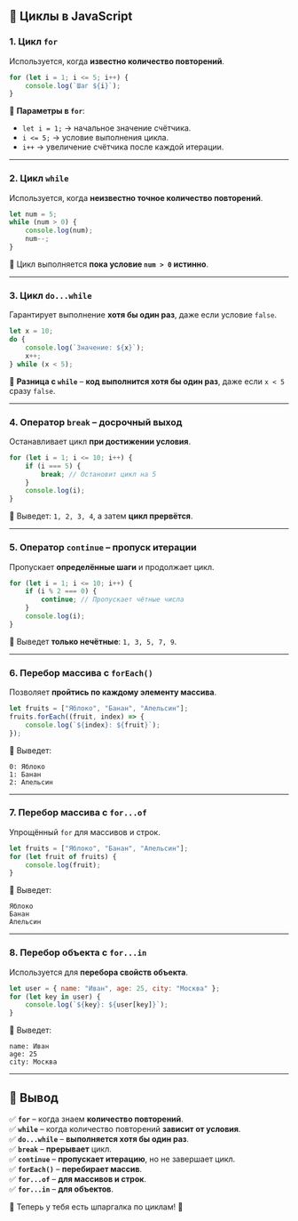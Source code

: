 ## 📌 Циклы в JavaScript

### **1. Цикл `for`**  
Используется, когда **известно количество повторений**.

```js
for (let i = 1; i <= 5; i++) {
    console.log(`Шаг ${i}`);
}
```
🔹 **Параметры в `for`**:
- `let i = 1;` → начальное значение счётчика.
- `i <= 5;` → условие выполнения цикла.
- `i++` → увеличение счётчика после каждой итерации.

---

### **2. Цикл `while`**  
Используется, когда **неизвестно точное количество повторений**.

```js
let num = 5;
while (num > 0) {
    console.log(num);
    num--;
}
```
📌 Цикл выполняется **пока условие `num > 0` истинно**.

---

### **3. Цикл `do...while`**  
Гарантирует выполнение **хотя бы один раз**, даже если условие `false`.

```js
let x = 10;
do {
    console.log(`Значение: ${x}`);
    x++;
} while (x < 5);
```
📌 **Разница с `while`** – **код выполнится хотя бы один раз**, даже если `x < 5` сразу `false`.

---

### **4. Оператор `break` – досрочный выход**  
Останавливает цикл **при достижении условия**.

```js
for (let i = 1; i <= 10; i++) {
    if (i === 5) {
        break; // Остановит цикл на 5
    }
    console.log(i);
}
```
🔹 Выведет: `1, 2, 3, 4`, а затем **цикл прервётся**.

---

### **5. Оператор `continue` – пропуск итерации**  
Пропускает **определённые шаги** и продолжает цикл.

```js
for (let i = 1; i <= 10; i++) {
    if (i % 2 === 0) {
        continue; // Пропускает чётные числа
    }
    console.log(i);
}
```
🔹 Выведет **только нечётные**: `1, 3, 5, 7, 9`.

---

### **6. Перебор массива с `forEach()`**  
Позволяет **пройтись по каждому элементу массива**.

```js
let fruits = ["Яблоко", "Банан", "Апельсин"];
fruits.forEach((fruit, index) => {
    console.log(`${index}: ${fruit}`);
});
```
📌 Выведет:
```
0: Яблоко
1: Банан
2: Апельсин
```

---

### **7. Перебор массива с `for...of`**  
Упрощённый `for` для массивов и строк.

```js
let fruits = ["Яблоко", "Банан", "Апельсин"];
for (let fruit of fruits) {
    console.log(fruit);
}
```
📌 Выведет:
```
Яблоко
Банан
Апельсин
```

---

### **8. Перебор объекта с `for...in`**  
Используется для **перебора свойств объекта**.

```js
let user = { name: "Иван", age: 25, city: "Москва" };
for (let key in user) {
    console.log(`${key}: ${user[key]}`);
}
```
📌 Выведет:
```
name: Иван
age: 25
city: Москва
```

---

## 📌 **Вывод**
✅ **`for`** – когда знаем **количество повторений**.  
✅ **`while`** – когда количество повторений **зависит от условия**.  
✅ **`do...while`** – **выполняется хотя бы один раз**.  
✅ **`break`** – **прерывает** цикл.  
✅ **`continue`** – **пропускает итерацию**, но не завершает цикл.  
✅ **`forEach()`** – **перебирает массив**.  
✅ **`for...of`** – **для массивов и строк**.  
✅ **`for...in`** – **для объектов**.  

📌 Теперь у тебя есть шпаргалка по циклам! 🚀


